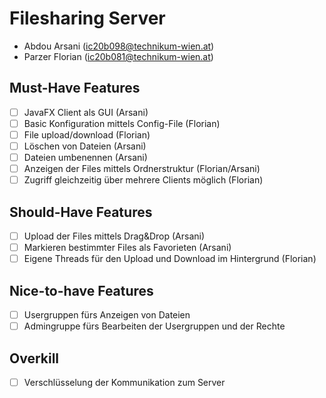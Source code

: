 # Filesharing Server

- Abdou Arsani (ic20b098@technikum-wien.at)
- Parzer Florian (ic20b081@technikum-wien.at)

## Must-Have Features

- [ ] JavaFX Client als GUI (Arsani)
- [ ] Basic Konfiguration mittels Config-File (Florian)
- [ ] File upload/download (Florian)
- [ ] Löschen von Dateien (Arsani)
- [ ] Dateien umbenennen (Arsani)
- [ ] Anzeigen der Files mittels Ordnerstruktur (Florian/Arsani)
- [ ] Zugriff gleichzeitig über mehrere Clients möglich (Florian)

## Should-Have Features

- [ ] Upload der Files mittels Drag&Drop (Arsani)
- [ ] Markieren bestimmter Files als Favorieten (Arsani)
- [ ] Eigene Threads für den Upload und Download im Hintergrund (Florian)

## Nice-to-have Features

- [ ] Usergruppen fürs Anzeigen von Dateien
- [ ] Admingruppe fürs Bearbeiten der Usergruppen und der Rechte

## Overkill

- [ ] Verschlüsselung der Kommunikation zum Server
